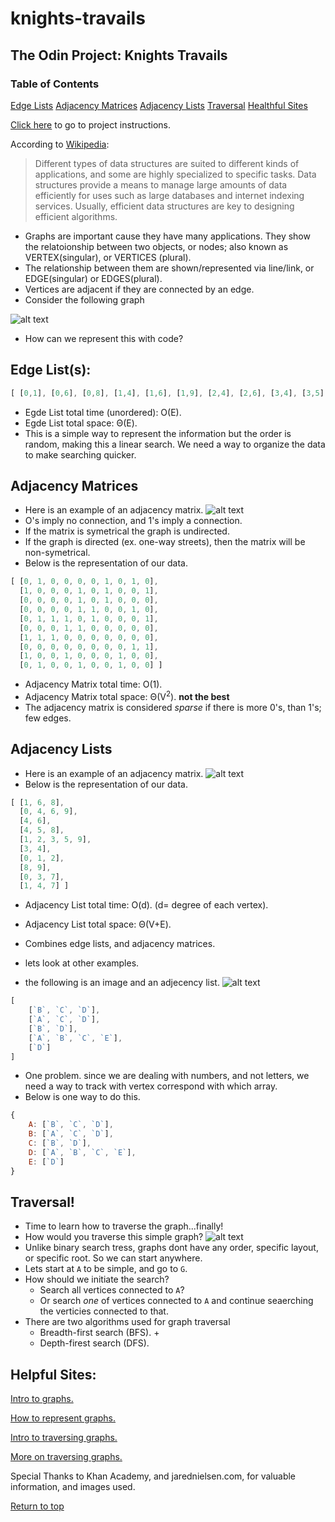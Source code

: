 # knights-travails
## The Odin Project: Knights Travails

### Table of Contents
[Edge Lists](#edge-list(s))
[Adjacency Matrices](#adjacency-matrices)
[Adjacency Lists](#adjacency-lists)
[Traversal](#traversal!)
[Healthful Sites](#helpful-sites)

[Click here](https://www.theodinproject.com/lessons/javascript-knights-travails) to go to project instructions.

According to [Wikipedia](https://en.wikipedia.org/wiki/Data_structure):
> Different types of data structures are suited to different kinds of applications, and some are highly specialized to specific tasks. Data structures provide a means to manage large amounts of data efficiently for uses such as large databases and internet indexing services. Usually, efficient data structures are key to designing efficient algorithms.

+ Graphs are important cause they have many applications. They show the relatoionship between two objects, or nodes; also known as VERTEX(singular), or VERTICES (plural). 
+ The relationship between them are shown/represented via line/link, or EDGE(singular) or EDGES(plural).
+ Vertices are adjacent if they are connected by an edge. 
+ Consider the following graph 

![alt text](https://cdn.kastatic.org/ka-perseus-images/21cd2731928c7c13057eee000e3697de82ccc058.png)
+ How can we represent this with code?
## Edge List(s):
```javascript
[ [0,1], [0,6], [0,8], [1,4], [1,6], [1,9], [2,4], [2,6], [3,4], [3,5], [3,8], [4,5], [4,9], [7,8], [7,9] ]
```
+ Egde List total time (unordered): O(E).
+ Egde List total space: Θ(E).
+ This is a simple way to represent the information but the order is random, making this a linear search. We need a way to organize the data to make searching quicker. 

## Adjacency Matrices
+ Here is an example of an adjacency matrix.
![alt text](https://cdn.kastatic.org/ka-perseus-images/549bca1a52774846b25caff86d244d03ee63fd38.png)
+ O's imply no connection, and 1's imply a connection. 
+ If the matrix is symetrical the graph is undirected.
+ If the graph is directed (ex. one-way streets), then the matrix will be non-symetrical.
+ Below is the representation of our data. 
```javascript
[ [0, 1, 0, 0, 0, 0, 1, 0, 1, 0],
  [1, 0, 0, 0, 1, 0, 1, 0, 0, 1],
  [0, 0, 0, 0, 1, 0, 1, 0, 0, 0],
  [0, 0, 0, 0, 1, 1, 0, 0, 1, 0],
  [0, 1, 1, 1, 0, 1, 0, 0, 0, 1],
  [0, 0, 0, 1, 1, 0, 0, 0, 0, 0],
  [1, 1, 1, 0, 0, 0, 0, 0, 0, 0],
  [0, 0, 0, 0, 0, 0, 0, 0, 1, 1],
  [1, 0, 0, 1, 0, 0, 0, 1, 0, 0],
  [0, 1, 0, 0, 1, 0, 0, 1, 0, 0] ]
```
+ Adjacency Matrix total time: O(1).
+ Adjacency Matrix total space: Θ(V<sup>2</sup>). **not the best**
+ The adjacency matrix is considered *sparse* if there is more 0's, than 1's; few edges.  

## Adjacency Lists
+ Here is an example of an adjacency matrix.
![alt text](https://cdn.kastatic.org/ka-perseus-images/cc82379521bd84738e86d6cf9552738ca9138420.png)
+ Below is the representation of our data. 
```javascript
[ [1, 6, 8],
  [0, 4, 6, 9],
  [4, 6],
  [4, 5, 8],
  [1, 2, 3, 5, 9],
  [3, 4],
  [0, 1, 2],
  [8, 9],
  [0, 3, 7],
  [1, 4, 7] ]
```
+ Adjacency List total time: O(d). (d= degree of each vertex).
+ Adjacency List total space: Θ(V+E). 
+ Combines edge lists, and adjacency matrices.

+ lets look at other examples. 
+ the following is an image and an adjecency list.
![alt text](https://jarednielsen.com/static/1354cd83ef97d77fb1f1d6a2aa6b45c7/f058b/jarednielsen-data-structure-graph-javascript-sketch.png)
```javascript
[
    [`B`, `C`, `D`],
    [`A`, `C`, `D`],
    [`B`, `D`],
    [`A`, `B`, `C`, `E`],
    [`D`]
]
```
+ One problem. since we are dealing with numbers, and not letters, we need a way to track with vertex correspond with which array.
+ Below is one way to do this. 
```javascript
{
    A: [`B`, `C`, `D`],
    B: [`A`, `C`, `D`],
    C: [`B`, `D`],
    D: [`A`, `B`, `C`, `E`],
    E: [`D`]
}
```

## Traversal!
+ Time to learn how to traverse the graph...finally!
+ How would you traverse this simple graph?
![alt text](https://jarednielsen.com/static/1684b319a2c635b5df99e3fdc7227dbc/29007/jarednielsen-data-structure-graph-bfs-a-g.png)
+ Unlike binary search tress, graphs dont have any order, specific layout, or specific root. So we can start anywhere.
+ Lets start at `A` to be simple, and go to `G`.
+ How should we initiate the search?
    + Search all vertices connected to `A`?
    + Or search *one* of vertices connected to `A` and continue seaerching the verticies connected to that.
+ There are two algorithms used for graph traversal
    + Breadth-first search (BFS).
        + 
    + Depth-firest search (DFS).

## Helpful Sites:

[Intro to graphs.](https://www.khanacademy.org/computing/computer-science/algorithms/graph-representation/a/describing-graphs)

[How to represent graphs.](https://jarednielsen.com/data-structure-graph-javascript/)

[Intro to traversing graphs.](https://www.khanacademy.org/computing/computer-science/algorithms/breadth-first-search/a/the-breadth-first-search-algorithm)

[More on traversing graphs.](https://jarednielsen.com/data-structure-graph-breadth-first-search/)

Special Thanks to Khan Academy, and jarednielsen.com, for valuable information, and images used. 

[Return to top](#knights-travails)